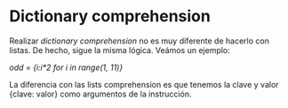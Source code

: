 # Dictionary comprehension
Realizar *dictionary comprehension* no es muy diferente de hacerlo con listas. De hecho, sigue la misma lógica.
Veámos un ejemplo:

_odd = {i:i*2 for i in range(1, 11)}_

La diferencia con las lists comprehension es que tenemos la clave y valor {clave: valor} como argumentos de la instrucción.